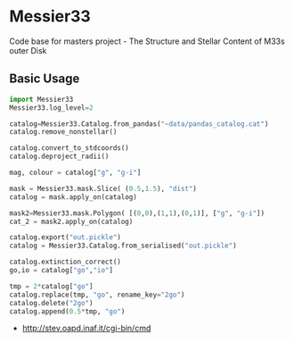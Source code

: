 # Messier33
Code base for masters project - The Structure and Stellar Content of M33s outer Disk

## Basic Usage

```python
import Messier33
Messier33.log_level=2

catalog=Messier33.Catalog.from_pandas("~data/pandas_catalog.cat")
catalog.remove_nonstellar() 

catalog.convert_to_stdcoords()
catalog.deproject_radii()

mag, colour = catalog["g", "g-i"]

mask = Messier33.mask.Slice( (0.5,1.5), "dist")
catalog = mask.apply_on(catalog)

mask2=Messier33.mask.Polygon( [(0,0),(1,1),(0,1)], ["g", "g-i"])
cat_2 = mask2.apply_on(catalog) 

catalog.export("out.pickle")
catalog = Messier33.Catalog.from_serialised("out.pickle")

catalog.extinction_correct()
go,io = catalog["go","io"]

tmp = 2*catalog["go"]
catalog.replace(tmp, "go", rename_key="2go")
catalog.delete("2go")
catalog.append(0.5*tmp, "go")

```

- http://stev.oapd.inaf.it/cgi-bin/cmd
